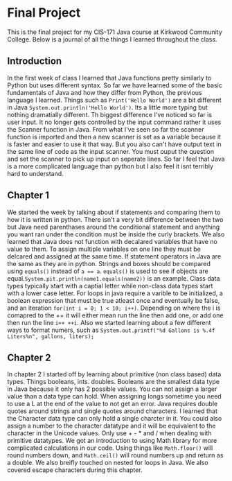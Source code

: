 # Final Project

This is the final project for my CIS-171 Java course at Kirkwood Community College. Below is a journal of all the things I learned throughout the class.

## Introduction

In the first week of class I learned that Java functions pretty similarly to Python but uses different syntax. So far we have learned some of the basic fundamentals of Java and how they differ from Python, the previous language I learned. Things such as `Print('Hello World')` are a bit different in Java `System.out.println('Hello World')`. Its a little more typing but nothing dramatially different. Th biggest difference I've noticed so far is user input. It no longer gets controlled by the input command rather it uses the Scanner function in Java. From what I've seen so far the scanner function is imported and then a new scanner is set as a variable because it is faster and easier to use it that way. But you also can't have output text in the same line of code as the input scanner. You must ouput the question and set the scanner to pick up input on seperate lines. So far I feel that Java is a more complicated language than python but I also feel it isnt terribly hard to understand. 

## Chapter 1

We started the week by talking about if statements and comparing them to how it is written in python. There isn't a very bit difference between the two but Java need parenthases around the conditional statement and anything you want ran under the condition must be inside the curly brackets. We also learned that Java does not function with decalared variables that have no value to them. To assign multiple variables on one line they must be delcared and assigned at the same time. If statement operators in Java are the same as they are in python. Strings and boxes should be compared using `equals()` instead of `a == a`. `equals()` is used to see if objects are equal.`System.pit.println(name1.equals(name2))` is an example. Class data types typically start with a captial letter while non-class data types start with a lower case letter. For loops in java require a varible to be initialized, a boolean expression that must be true atleast once and eventually be false, and an iteration `for(int i = 0; 1 < 10; i++)`. Depending on where the i is comapred to the ++ it will either mean run the line then add one, or add one then run the line `i++ ++i`. Also we started learning about a few different ways to format numers, such as `System.out.printf("%d Gallons is %.4f Liters%n", gallons, liters);`

## Chapter 2

In chapter 2 I started off by learning about primitive (non class based) data types. Things booleans, ints. doubles. Booleans are the smallest data type in Java because it only has 2 possible values. You can not assign a larger value than a data type can hold. When assigning longs sometime you need to use a L at the end of the value to not get an error. Java requires double quotes around strings and single quotes around characters. I learned that the Character data type can only hold a single charcter in it. You could also assign a number to the character datatype and it will be equivalent to the character in the Unicode values. Only use + - * and / when dealing with primitive datatypes. We got an introduction to using Math library for more complicated calculations in our code. Using things like `Math.floor()` will round numbers down, and `Math.ceil()` will round numbers up and return as a double. We also breifly touched on nested for loops in Java. We also covered escape characters during this chapter.